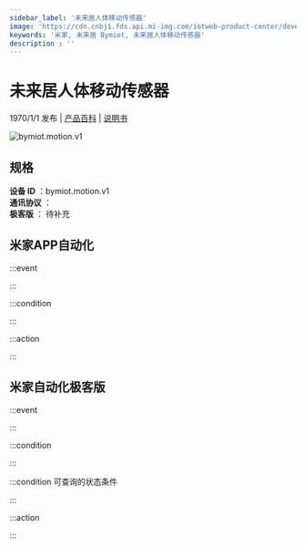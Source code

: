 ```yaml
---
sidebar_label: '未来居人体移动传感器'
image: 'https://cdn.cnbj1.fds.api.mi-img.com/iotweb-product-center/developer_163091121119737wB6s7C.png?GalaxyAccessKeyId=AKVGLQWBOVIRQ3XLEW&Expires=9223372036854775807&Signature=oSv4cv/yBAeE8y/AxCBfHmssEko='
keywords: '米家, 未来居 Bymiot, 未来居人体移动传感器'
description : ''
---
```

# 未来居人体移动传感器

1970/1/1 发布 | [产品百科](https://home.mi.com/webapp/content/baike/product/index.html?model=bymiot.motion.v1/) | [说明书](https://home.mi.com/views/introduction.html?model=bymiot.motion.v1&region=cn)

![bymiot.motion.v1](https://cdn.cnbj1.fds.api.mi-img.com/iotweb-product-center/developer_163091121119737wB6s7C.png?GalaxyAccessKeyId=AKVGLQWBOVIRQ3XLEW&Expires=9223372036854775807&Signature=oSv4cv/yBAeE8y/AxCBfHmssEko=)

## 规格  
> 
**设备 ID** ：bymiot.motion.v1  
**通讯协议** ：  
**极客版**  ： 待补充 


## 米家APP自动化  

:::event  

:::

:::condition  

:::

:::action   

:::

## 米家自动化极客版  

:::event  

:::

:::condition  

:::

:::condition 可查询的状态条件  

:::

:::action  

:::

        

